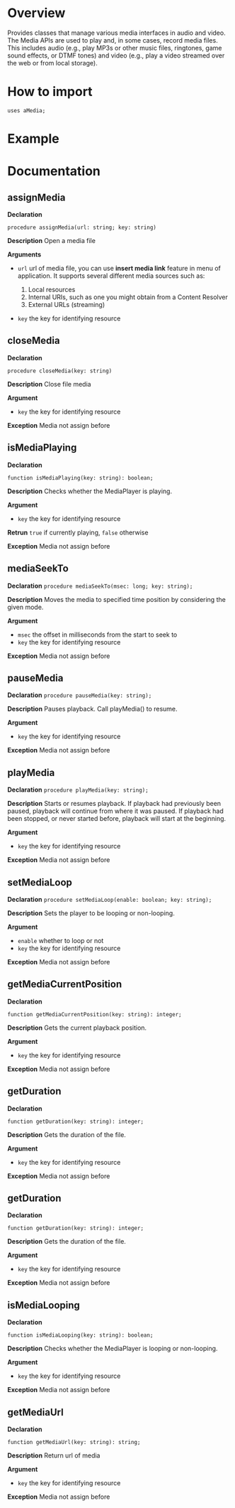 # Overview
Provides classes that manage various media interfaces in audio and video.
The Media APIs are used to play and, in some cases, record media files. This includes audio (e.g., play MP3s or other music files, ringtones, game sound effects, or DTMF tones) and video (e.g., play a video streamed over the web or from local storage).

# How to import

``uses aMedia;``

# Example

# Documentation

## assignMedia

**Declaration**

``procedure assignMedia(url: string; key: string)``

**Description** Open a media file

**Arguments**
* ``url`` url of media file, you can use **insert media link** feature in menu of application. It supports several different media sources such as:

    1. Local resources
    2. Internal URIs, such as one you might obtain from a Content Resolver
    3. External URLs (streaming)
* ``key`` the key for identifying resource

## closeMedia

**Declaration**

``procedure closeMedia(key: string)``

**Description** Close file media

**Argument**

* ``key`` the key for identifying resource

**Exception**
Media not assign before

## isMediaPlaying

**Declaration**

``function isMediaPlaying(key: string): boolean;``

**Description**
Checks whether the MediaPlayer is playing.

**Argument**

* ``key`` the key for identifying resource

**Retrun**
``true`` if currently playing, ``false`` otherwise

**Exception**
Media not assign before

## mediaSeekTo

**Declaration**
``procedure mediaSeekTo(msec: long; key: string);``

**Description**
Moves the media to specified time position by considering the given mode.

**Argument**

* ``msec`` the offset in milliseconds from the start to seek to
* ``key`` the key for identifying resource

**Exception**
Media not assign before

## pauseMedia

**Declaration**
``procedure pauseMedia(key: string);``

**Description**
Pauses playback. Call playMedia() to resume.

**Argument**

* ``key`` the key for identifying resource

**Exception**
Media not assign before

## playMedia

**Declaration**
``procedure playMedia(key: string);``

**Description**
Starts or resumes playback. If playback had previously been paused, playback will continue from where it was paused. If playback had been stopped, or never started before, playback will start at the beginning.

**Argument**

* ``key`` the key for identifying resource

**Exception**
Media not assign before


## setMediaLoop

**Declaration**
``procedure setMediaLoop(enable: boolean; key: string);``

**Description** Sets the player to be looping or non-looping.

**Argument**

* ``enable`` whether to loop or not
* ``key`` the key for identifying resource

**Exception**
Media not assign before

## getMediaCurrentPosition

**Declaration**

``function getMediaCurrentPosition(key: string): integer;``

**Description** Gets the current playback position.

**Argument**

* ``key`` the key for identifying resource

**Exception**
Media not assign before

## getDuration

**Declaration**

``function getDuration(key: string): integer;``

**Description** Gets the duration of the file.

**Argument**

* ``key`` the key for identifying resource

**Exception**
Media not assign before

## getDuration

**Declaration**

``function getDuration(key: string): integer;``

**Description** Gets the duration of the file.

**Argument**

* ``key`` the key for identifying resource

**Exception**
Media not assign before

## isMediaLooping
**Declaration**

``function isMediaLooping(key: string): boolean;``

**Description** Checks whether the MediaPlayer is looping or non-looping.

**Argument**

* ``key`` the key for identifying resource

**Exception**
Media not assign before

## getMediaUrl
**Declaration**

``function getMediaUrl(key: string): string;``

**Description** Return url of media

**Argument**

* ``key`` the key for identifying resource

**Exception**
Media not assign before




